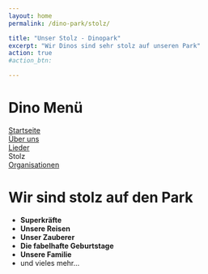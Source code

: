 ```yaml
---
layout: home
permalink: /dino-park/stolz/

title: "Unser Stolz - Dinopark"
excerpt: "Wir Dinos sind sehr stolz auf unseren Park"
action: true
#action_btn:

---
```


# Dino Menü

[Startseite](/dino-park)\
[Über uns](/dino-park/welcome)\
[Lieder](https://viktor-chiarcos.github.io/dino-park/songs)\
Stolz\
[Organisationen](/dino-park/orgas/)

# Wir sind stolz auf den Park
- **Superkräfte**
- **Unsere Reisen**
- **Unser Zauberer**
- **Die fabelhafte Geburtstage**
- **Unsere Familie**
- und vieles mehr...

